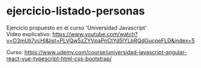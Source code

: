 # ejercicio-listado-personas
Ejercicio propuesto en el curso 'Universidad Javascript' <br>
Video explicativo: https://www.youtube.com/watch?v=O3mUli7vcHI&list=PLVQw5zZYVpaPnCtYd5IYLbRQdGucpeFLD&index=5

Curso: https://www.udemy.com/course/universidad-javascript-angular-react-vue-typescript-html-css-bootstrap/
